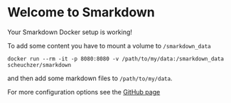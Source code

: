 # Welcome to Smarkdown

Your Smarkdown Docker setup is working!

To add some content you have to mount a volume to `/smarkdown_data`

```
docker run --rm -it -p 8080:8080 -v /path/to/my/data:/smarkdown_data scheuchzer/smarkdown
```

and then add some markdown files to `/path/to/my/data`.

For more configuration options see the [GitHub page](https://github.com/scheuchzer/smarkdown-docker)
